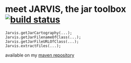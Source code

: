 # meet JARVIS, the jar toolbox [![build status](https://secure.travis-ci.org/rlespinasse/jarvis.png)](http://travis-ci.org/rlespinasse/jarvis)

 	Jarvis.getJarCartography(...);
 	Jarvis.getJarFilenameOfClass(...);
 	Jarvis.getJarFileURLOfClass(...);
 	Jarvis.extractFiles(...);

available on my [maven repository](https://github.com/rlespinasse/repository-maven)
